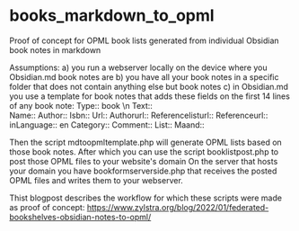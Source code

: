 # books_markdown_to_opml
Proof of concept for OPML book lists generated from individual Obsidian book notes in markdown

Assumptions: 
a) you run a webserver locally on the device where you Obsidian.md book notes are
b) you have all your book notes in a specific folder that does not contain anything else but book notes
c) in Obsidian.md you use a template for book notes that adds these fields on the first 14 lines of any book note:
Type:: book \n
Text::  
Name:: 
Author:: 
Isbn::
Url::
Authorurl::
Referencelisturl::
Referenceurl::
inLanguage:: en
Category:: 
Comment::
List:: 
Maand::

Then the script mdtoopmltemplate.php will generate OPML lists based on those book notes.
After which you can use the script booklistpost.php to post those OPML files to your website's domain
On the server that hosts your domain you have bookformserverside.php that receives the posted OPML files and writes them to your webserver.

Thist blogpost describes the workflow for which these scripts were made as proof of concept: https://www.zylstra.org/blog/2022/01/federated-bookshelves-obsidian-notes-to-opml/
